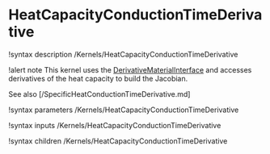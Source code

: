 # HeatCapacityConductionTimeDerivative

!syntax description /Kernels/HeatCapacityConductionTimeDerivative

!alert note
This kernel uses the [DerivativeMaterialInterface](framework:/DerivativeMaterialInterface.md) and accesses
derivatives of the heat capacity to build the Jacobian.

See also [/SpecificHeatConductionTimeDerivative.md]

!syntax parameters /Kernels/HeatCapacityConductionTimeDerivative

!syntax inputs /Kernels/HeatCapacityConductionTimeDerivative

!syntax children /Kernels/HeatCapacityConductionTimeDerivative
